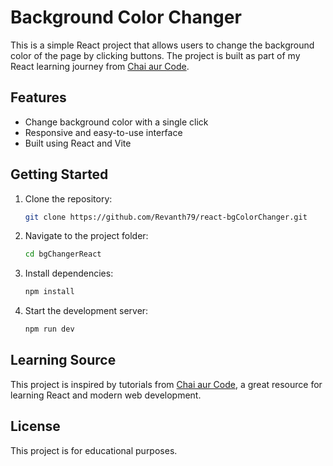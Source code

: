 # Background Color Changer
This is a simple React project that allows users to change the background color of the page by clicking buttons. The project is built as part of my React learning journey from [Chai aur Code](https://www.youtube.com/@ChaiAurCode).

## Features

- Change background color with a single click
- Responsive and easy-to-use interface
- Built using React and Vite

## Getting Started

1. Clone the repository:
   ```bash
   git clone https://github.com/Revanth79/react-bgColorChanger.git
   ```
2. Navigate to the project folder:
   ```bash
   cd bgChangerReact
   ```
3. Install dependencies:
   ```bash
   npm install
   ```
4. Start the development server:
   ```bash
   npm run dev
   ```

## Learning Source

This project is inspired by tutorials from [Chai aur Code](https://www.youtube.com/@ChaiAurCode), a great resource for learning React and modern web development.

## License

This project is for educational purposes.